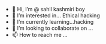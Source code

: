 - 👋 Hi, I’m @ sahil kashmiri boy
- 👀 I’m interested in... Ethical hacking
- 🌱 I’m currently learning...hacking 
- 💞️ I’m looking to collaborate on ...
- 📫 How to reach me ...

<!---
sahilkivani/sahilkivani is a ✨ special ✨ repository because its `README.md` (this file) appears on your GitHub profile.
You can click the Preview link to take a look at your changes.
--->
